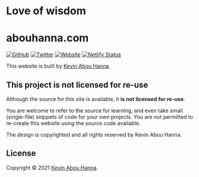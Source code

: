 
# Love of wisdom
# abouhanna.com

[![GitHub](https://img.shields.io/badge/GitHub-kevinabouhanna-0366d6.svg)](https://github.com/kevinabouhanna) [![Twitter](https://img.shields.io/badge/Twitter-@kevinabouhanna-1DA1F2.svg)](https://twitter.com/kevinabouhanna) [![Website](https://img.shields.io/badge/Website-abouhanna.com-4B86AF.svg)](https://abouhanna.com) [![Netlify Status](https://api.netlify.com/api/v1/badges/fd7c431a-df07-42f2-8a32-94336a203579/deploy-status)](https://app.netlify.com/sites/abouhanna/deploys)

This website is built by [Kevin Abou Hanna](https://abouhanna.com).

## This project is not licensed for re-use

Although the source for this site is available, it **is not licensed for re-use**.

You are welcome to refer to the source for learning, and even take small (single-file) snippets of code for your own projects. You are not permitted to re-create this website using the source code available.

The design is copyrighted and all rights reserved by Kevin Abou Hanna.

## License

Copyright &copy; 2021 [Kevin Abou Hanna](https://abouhanna.com).
